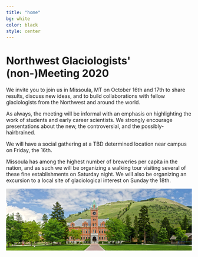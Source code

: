 ```yaml
---
title: "home"
bg: white
color: black
style: center
---
```

# Northwest Glaciologists' (non-)Meeting 2020
We invite you to join us in Missoula, MT on October 16th and 17th to share results, discuss new ideas, and to build collaborations with fellow glaciologists from the Northwest and around the world.  

As always, the meeting will be informal with an emphasis on highlighting the work of students and early career scientists.  We strongly encourage presentations about the new, the controversial, and the possibly-hairbrained.  

We will have a social gathering at a TBD determined location near campus on Friday, the 16th.

Missoula has among the highest number of breweries per capita in the nation, and as such we will be organizing a walking tour visiting several of these fine establishments on Saturday night.  We will also be organizing an excursion to a local site of glaciological interest on Sunday the 18th.  

![](/img/main_hall.jpg)

 
